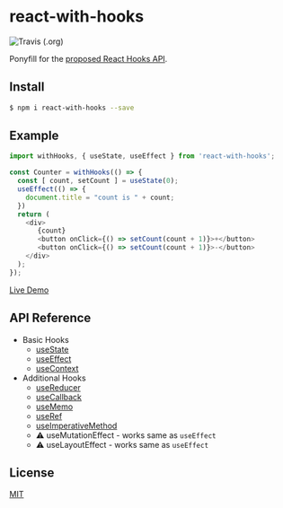 # react-with-hooks

![Travis (.org)](https://img.shields.io/travis/yesmeck/react-with-hooks.svg?style=flat-square)

Ponyfill for the [proposed React Hooks API](https://reactjs.org/docs/hooks-intro.html).

## Install

```bash
$ npm i react-with-hooks --save
```

## Example

```javascript
import withHooks, { useState, useEffect } from 'react-with-hooks';

const Counter = withHooks(() => {
  const [ count, setCount ] = useState(0);
  useEffect(() => {
    document.title = "count is " + count;
  })
  return (
    <div>
       {count}
       <button onClick={() => setCount(count + 1)}>+</button>
       <button onClick={() => setCount(count + 1)}>-</button>
    </div>
  );
});
```

[Live Demo](https://codesandbox.io/s/olx6zp44n6)

## API Reference

- Basic Hooks
  - [useState](https://reactjs.org/docs/hooks-reference.html#usestate)
  - [useEffect](https://reactjs.org/docs/hooks-reference.html#useeffect)
  - [useContext](https://reactjs.org/docs/hooks-reference.html#usecontext)
- Additional Hooks
  - [useReducer](https://reactjs.org/docs/hooks-reference.html#usereducer)
  - [useCallback](https://reactjs.org/docs/hooks-reference.html#usecallback)
  - [useMemo](https://reactjs.org/docs/hooks-reference.html#usememo)
  - [useRef](https://reactjs.org/docs/hooks-reference.html#useref)
  - [useImperativeMethod](https://reactjs.org/docs/hooks-reference.html#useimperativemethods)
  - ⚠️ useMutationEffect - works same as `useEffect`
  - ⚠️ useLayoutEffect - works same as `useEffect`


## License

[MIT](./LICENSE)
